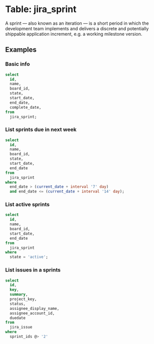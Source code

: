 # Table: jira_sprint

A sprint — also known as an iteration — is a short period in which the development team implements and delivers a discrete and potentially shippable application increment, e.g. a working milestone version.

## Examples

### Basic info

```sql
select
  id,
  name,
  board_id,
  state,
  start_date,
  end_date,
  complete_date,
from
  jira_sprint;
```

### List sprints due in next week

```sql
select
  id,
  name,
  board_id,
  state,
  start_date,
  end_date
from
  jira_sprint
where
  end_date > (current_date + interval '7' day)
  and end_date <= (current_date + interval '14' day);
```

### List active sprints

```sql
select
  id,
  name,
  board_id,
  start_date,
  end_date
from
  jira_sprint
where
  state = 'active';
```

### List issues in a sprints

```sql
select
  id,
  key,
  summary,
  project_key,
  status,
  assignee_display_name,
  assignee_account_id,
  duedate
from
  jira_issue
where
  sprint_ids @> '2'
```
